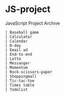 # JS-project
JavaScript Project Archive

    | Baseball game
    | Calculator
    | Calendar
    | D-day
    | Email ad
    | End-to-end
    | Lotto
    | Messanger
    | Momentum
    | Rock-scissors-paper
    | Shoppingmall
    | Tic-tac-toe
    | Times table
    | Todolist
